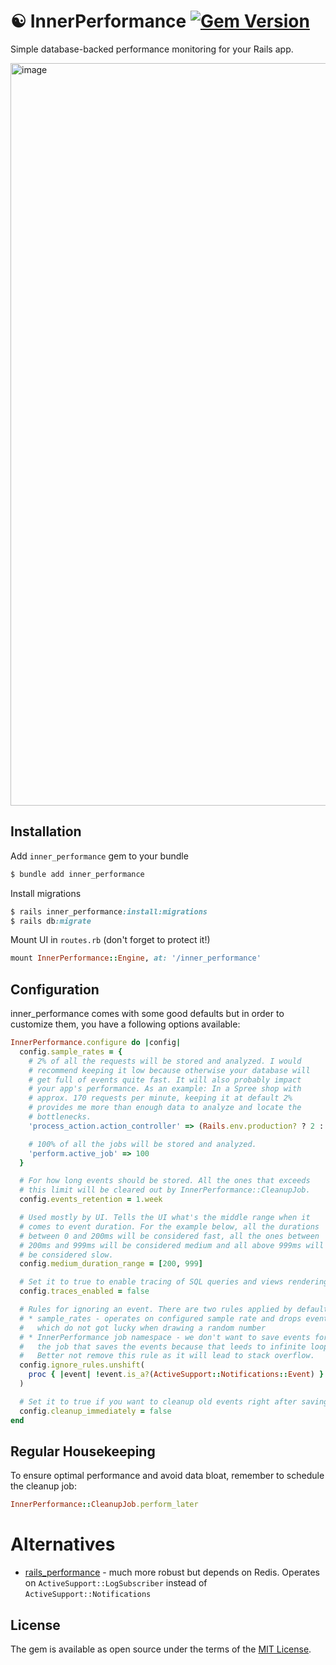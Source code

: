# ☯️ InnerPerformance [![Gem Version](https://badge.fury.io/rb/inner_performance.svg)](https://badge.fury.io/rb/inner_performance)
Simple database-backed performance monitoring for your Rails app.

<img width="1188" alt="image" src="https://github.com/user-attachments/assets/cb659c76-8139-4ee0-b683-d6acef227dc6">

## Installation
Add `inner_performance` gem to your bundle

```ruby
$ bundle add inner_performance
```

Install migrations

```ruby
$ rails inner_performance:install:migrations
$ rails db:migrate
```

Mount UI in `routes.rb` (don't forget to protect it!)

```ruby
mount InnerPerformance::Engine, at: '/inner_performance'
```

## Configuration

inner_performance comes with some good defaults but in order to customize
them, you have a following options available:

```ruby
InnerPerformance.configure do |config|
  config.sample_rates = {
    # 2% of all the requests will be stored and analyzed. I would
    # recommend keeping it low because otherwise your database will
    # get full of events quite fast. It will also probably impact
    # your app's performance. As an example: In a Spree shop with
    # approx. 170 requests per minute, keeping it at default 2%
    # provides me more than enough data to analyze and locate the
    # bottlenecks.
    'process_action.action_controller' => (Rails.env.production? ? 2 : 100),

    # 100% of all the jobs will be stored and analyzed.
    'perform.active_job' => 100
  }

  # For how long events should be stored. All the ones that exceeds
  # this limit will be cleared out by InnerPerformance::CleanupJob.
  config.events_retention = 1.week

  # Used mostly by UI. Tells the UI what's the middle range when it
  # comes to event duration. For the example below, all the durations
  # between 0 and 200ms will be considered fast, all the ones between
  # 200ms and 999ms will be considered medium and all above 999ms will
  # be considered slow.
  config.medium_duration_range = [200, 999]

  # Set it to true to enable tracing of SQL queries and views rendering
  config.traces_enabled = false

  # Rules for ignoring an event. There are two rules applied by default:
  # * sample_rates - operates on configured sample rate and drops events
  #   which do not got lucky when drawing a random number
  # * InnerPerformance job namespace - we don't want to save events for
  #   the job that saves the events because that leeds to infinite loop.
  #   Better not remove this rule as it will lead to stack overflow.
  config.ignore_rules.unshift(
    proc { |event| !event.is_a?(ActiveSupport::Notifications::Event) }
  )

  # Set it to true if you want to cleanup old events right after saving the event
  config.cleanup_immediately = false
end
```

## Regular Housekeeping
To ensure optimal performance and avoid data bloat, remember to schedule the cleanup job:

```ruby
InnerPerformance::CleanupJob.perform_later
```

# Alternatives

* [rails_performance](https://github.com/igorkasyanchuk/rails_performance) - much
more robust but depends on Redis. Operates on `ActiveSupport::LogSubscriber`
instead of `ActiveSupport::Notifications`

## License
The gem is available as open source under the terms of the
[MIT License](https://opensource.org/licenses/MIT).
